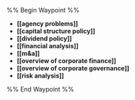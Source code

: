 %% Begin Waypoint %%

- **[[agency problems]]**
- **[[capital structure policy]]**
- **[[dividend policy]]**
- **[[financial analysis]]**
- **[[m&a]]**
- **[[overview of corporate finance]]**
- **[[overview of corporate governance]]**
- **[[risk analysis]]**

%% End Waypoint %%